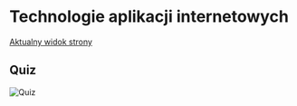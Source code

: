 # Technologie aplikacji internetowych
[Aktualny widok strony](https://mateuszjanczak.github.io/L4_TAI/quiz.html)

## Quiz
![Quiz](./docs/preview.gif)

